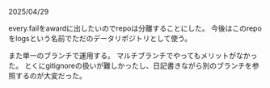 2025/04/29

every.failをawardに出したいのでrepoは分離することにした。
今後はこのrepoをlogsという名前でただのデータリポジトリとして使う。

また単一のブランチで運用する。
マルチブランチでやってもメリットがなかった。
とくにgitignoreの扱いが難しかったし、日記書きながら別のブランチを参照するのが大変だった。
